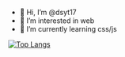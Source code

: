 - 👋 Hi, I’m @dsyt17
- 👀 I’m interested in web
- 🌱 I’m currently learning css/js

<!---
dsyt17/dsyt17 is a ✨ special ✨ repository because its `README.md` (this file) appears on your GitHub profile.
You can click the Preview link to take a look at your changes.
--->
[![Top Langs](https://github-readme-stats.vercel.app/api/top-langs/?username=dsyt17&layout=compact)](https://github.com/anuraghazra/github-readme-stats)

